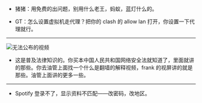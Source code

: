 - 猪猪：用免费的出问题，别用什么老王，蚂蚁，蓝灯什么的。

- GT：怎么设置虚拟机走代理？把你的 clash 的 allow lan 打开，你设置一下代理就行。

---

![无法公布的视频](F:\笔记\Frank\语录集\广大群友\无法公布的视频.png)

- 这是普及法律知识的。你买本中国人民共和国网络安全法就知道了，里面就讲的那些。你去油管上面找一个什么是翻墙的解释视频，frank 的视屏讲的就是那些。油管上面讲的更多一些。

---

- Spotify 登录不了，显示资料不匹配——改密码，改地区。

